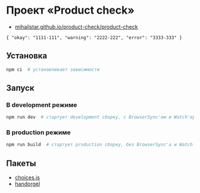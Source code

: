 # Проект «Product check»

- [mihailstar.github.io/product-check/product-check](https://mihailstar.github.io/product-check/product-check.html)

```jsonc
{ "okay": "1111-111", "warning": "2222-222", "error": "3333-333" }
```

## Установка

```bash
npm ci  # устанавливает зависимости
```

## Запуск

### В development режиме

```bash
npm run dev  # стартует development сборку, с BrowserSync'ом и Watch'ером
```

### В production режиме

```bash
npm run build  # стартует production сборку, без BrowserSync'а и Watch'ера
```

## Пакеты

- [choices.js](https://github.com/Choices-js/Choices)
- [handorgel](https://github.com/oncode/handorgel)
